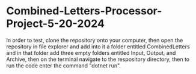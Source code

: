# Combined-Letters-Processor-Project-5-20-2024
In order to test, clone the repository onto your computer, then open the repository in file explorer and add into it a folder entitled CombinedLetters and in that folder add three empty folders entitled Input, Output, and Archive, then on the terminal navigate to the respository directory, then to run the code enter the command "dotnet run".
